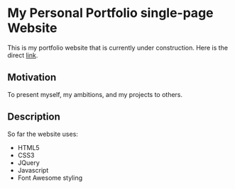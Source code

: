 # My Personal Portfolio single-page Website

This is my portfolio website that is currently under construction. Here is the direct [link](https://a-taranenko.github.io).

## Motivation

To present myself, my ambitions, and my projects to others.

## Description

So far the website uses:
- HTML5
- CSS3
- JQuery
- Javascript
- Font Awesome styling